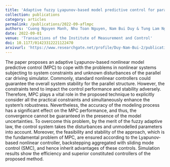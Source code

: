 ```yaml
---
title: 'Adaptive fuzzy Lyapunov-based model predictive control for parallel platform driving simulator'
collection: publications
category: articles
permalink: /publications/2022-09-aflmpc
authors: 'Cuong Nguyen Manh, Nhu Toan Nguyen, Nam Bui Duy & Tung Lam Nguyen'
date: 2022-09-01
venue: 'Transactions of the Institute of Measurement and Control'
doi: 10.1177/01423312221122470
arxivurl: 'https://www.researchgate.net/profile/Duy-Nam-Bui-2/publication/365801613_Adaptive_Fuzzy_Lyapunov-based_Model_Predictive_Control_for_Parallel_Platform_Driving_Simulators/links/6384df087b0e356feb92d153/Adaptive-Fuzzy-Lyapunov-based-Model-Predictive-Control-for-Parallel-Platform-Driving-Simulators.pdf'
---
```


The paper proposes an adaptive Lyapunov-based nonlinear model predictive control (MPC) to cope with the problems in nonlinear systems subjecting to system constraints and unknown disturbances of the parallel car driving simulator. Commonly, standard nonlinear controllers could guarantee the overall system stability for the parallel structure. However, the constraints tend to impact the control performance and stability adversely. Therefore, MPC plays a vital role in the proposed technique to explicitly consider all the practical constraints and simultaneously enhance the system’s robustness. Nevertheless, the accuracy of the modeling process has a significant effect on the MPC performance, and thus, the convergence cannot be guaranteed in the presence of the model uncertainties. To overcome this problem, by the merit of the fuzzy adaptive law, the control system takes the disturbances and unmodelled parameters into account. Moreover, the feasibility and stability of the approach, which is the fundamental problem of MPC, are ensured according to the Lyapunov-based nonlinear controller, backstepping aggregated with sliding mode control (SMC), and hence inherit advantages of these controls. Simulation results show the efficiency and superior constituted controllers of the proposed method.